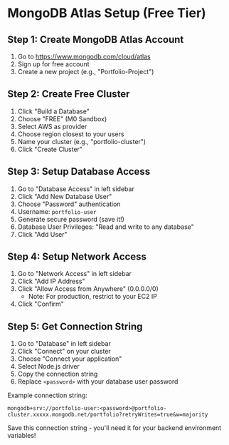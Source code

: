 # MongoDB Atlas Setup (Free Tier)

## Step 1: Create MongoDB Atlas Account
1. Go to https://www.mongodb.com/cloud/atlas
2. Sign up for free account
3. Create a new project (e.g., "Portfolio-Project")

## Step 2: Create Free Cluster
1. Click "Build a Database"
2. Choose "FREE" (M0 Sandbox)
3. Select AWS as provider
4. Choose region closest to your users
5. Name your cluster (e.g., "portfolio-cluster")
6. Click "Create Cluster"

## Step 3: Setup Database Access
1. Go to "Database Access" in left sidebar
2. Click "Add New Database User"
3. Choose "Password" authentication
4. Username: `portfolio-user`
5. Generate secure password (save it!)
6. Database User Privileges: "Read and write to any database"
7. Click "Add User"

## Step 4: Setup Network Access
1. Go to "Network Access" in left sidebar
2. Click "Add IP Address"
3. Click "Allow Access from Anywhere" (0.0.0.0/0)
   - Note: For production, restrict to your EC2 IP
4. Click "Confirm"

## Step 5: Get Connection String
1. Go to "Database" in left sidebar
2. Click "Connect" on your cluster
3. Choose "Connect your application"
4. Select Node.js driver
5. Copy the connection string
6. Replace `<password>` with your database user password

Example connection string:
```
mongodb+srv://portfolio-user:<password>@portfolio-cluster.xxxxx.mongodb.net/portfolio?retryWrites=true&w=majority
```

Save this connection string - you'll need it for your backend environment variables!
